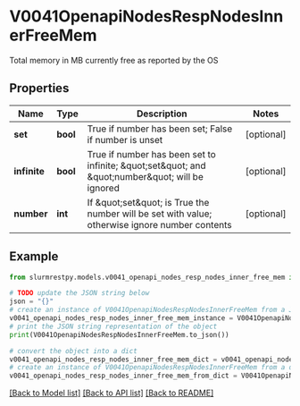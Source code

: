 # V0041OpenapiNodesRespNodesInnerFreeMem

Total memory in MB currently free as reported by the OS

## Properties

Name | Type | Description | Notes
------------ | ------------- | ------------- | -------------
**set** | **bool** | True if number has been set; False if number is unset | [optional]
**infinite** | **bool** | True if number has been set to infinite; \&quot;set\&quot; and \&quot;number\&quot; will be ignored | [optional]
**number** | **int** | If \&quot;set\&quot; is True the number will be set with value; otherwise ignore number contents | [optional]

## Example

```python
from slurmrestpy.models.v0041_openapi_nodes_resp_nodes_inner_free_mem import V0041OpenapiNodesRespNodesInnerFreeMem

# TODO update the JSON string below
json = "{}"
# create an instance of V0041OpenapiNodesRespNodesInnerFreeMem from a JSON string
v0041_openapi_nodes_resp_nodes_inner_free_mem_instance = V0041OpenapiNodesRespNodesInnerFreeMem.from_json(json)
# print the JSON string representation of the object
print(V0041OpenapiNodesRespNodesInnerFreeMem.to_json())

# convert the object into a dict
v0041_openapi_nodes_resp_nodes_inner_free_mem_dict = v0041_openapi_nodes_resp_nodes_inner_free_mem_instance.to_dict()
# create an instance of V0041OpenapiNodesRespNodesInnerFreeMem from a dict
v0041_openapi_nodes_resp_nodes_inner_free_mem_from_dict = V0041OpenapiNodesRespNodesInnerFreeMem.from_dict(v0041_openapi_nodes_resp_nodes_inner_free_mem_dict)
```
[[Back to Model list]](../README.md#documentation-for-models) [[Back to API list]](../README.md#documentation-for-api-endpoints) [[Back to README]](../README.md)


